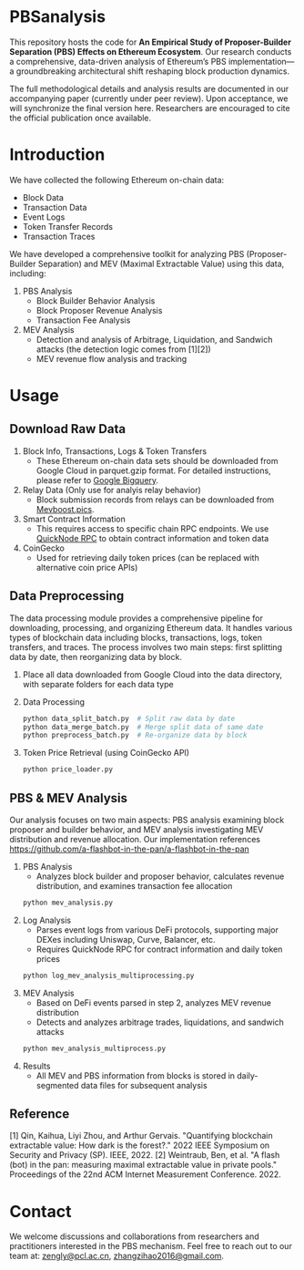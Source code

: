 # PBSanalysis

This repository hosts the code for **An Empirical Study of Proposer-Builder Separation (PBS) Effects on Ethereum Ecosystem**. Our research conducts a comprehensive, data-driven analysis of Ethereum’s PBS implementation—a groundbreaking architectural shift reshaping block production dynamics.

The full methodological details and analysis results are documented in our accompanying paper (currently under peer review). Upon acceptance, we will synchronize the final version here. Researchers are encouraged to cite the official publication once available.

# Introduction
We have collected the following Ethereum on-chain data:
- Block Data
- Transaction Data
- Event Logs
- Token Transfer Records
- Transaction Traces

We have developed a comprehensive toolkit for analyzing PBS (Proposer-Builder Separation) and MEV (Maximal Extractable Value) using this data, including:

1. PBS Analysis
   - Block Builder Behavior Analysis
   - Block Proposer Revenue Analysis
   - Transaction Fee Analysis
2. MEV Analysis
   - Detection and analysis of Arbitrage, Liquidation, and Sandwich attacks (the detection logic comes from [1][2])
   - MEV revenue flow analysis and tracking

# Usage

## Download Raw Data
1. Block Info, Transactions, Logs & Token Transfers
    - These Ethereum on-chain data sets should be downloaded from Google Cloud in parquet.gzip format. For detailed instructions, please refer to [Google Bigquery](https://cloud.google.com/blog/products/data-analytics/ethereum-bigquery-public-dataset-smart-contract-analytics).
2. Relay Data (Only use for analyis relay behavior)
    - Block submission records from relays can be downloaded from [Mevboost.pics](https://mevboost.pics/data.html).
3. Smart Contract Information
    - This requires access to specific chain RPC endpoints. We use [QuickNode RPC](https://www.quicknode.com/docs/ethereum) to obtain contract information and token data
4. CoinGecko
    - Used for retrieving daily token prices (can be replaced with alternative coin price APIs)

## Data Preprocessing
The data processing module provides a comprehensive pipeline for downloading, processing, and organizing Ethereum data. It handles various types of blockchain data including blocks, transactions, logs, token transfers, and traces. The process involves two main steps: first splitting data by date, then reorganizing data by block.

1. Place all data downloaded from Google Cloud into the data directory, with separate folders for each data type

2. Data Processing
    ```bash
    python data_split_batch.py  # Split raw data by date
    python data_merge_batch.py  # Merge split data of same date
    python preprocess_batch.py  # Re-organize data by block
    ```
3. Token Price Retrieval (using CoinGecko API)
    ```bash
    python price_loader.py
    ```

## PBS & MEV Analysis
Our analysis focuses on two main aspects: PBS analysis examining block proposer and builder behavior, and MEV analysis investigating MEV distribution and revenue allocation. Our implementation references https://github.com/a-flashbot-in-the-pan/a-flashbot-in-the-pan

1. PBS Analysis
    - Analyzes block builder and proposer behavior, calculates revenue distribution, and examines transaction fee allocation
    ```bash
    python mev_analysis.py
    ```
2. Log Analysis
    - Parses event logs from various DeFi protocols, supporting major DEXes including Uniswap, Curve, Balancer, etc.
    - Requires QuickNode RPC for contract information and daily token prices
    ```bash
    python log_mev_analysis_multiprocessing.py
    ```
3. MEV Analysis
    - Based on DeFi events parsed in step 2, analyzes MEV revenue distribution
    - Detects and analyzes arbitrage trades, liquidations, and sandwich attacks
    ```bash
    python mev_analysis_multiprocess.py
    ```
4. Results
    - All MEV and PBS information from blocks is stored in daily-segmented data files for subsequent analysis

## Reference
[1] Qin, Kaihua, Liyi Zhou, and Arthur Gervais. "Quantifying blockchain extractable value: How dark is the forest?." 2022 IEEE Symposium on Security and Privacy (SP). IEEE, 2022.
[2] Weintraub, Ben, et al. "A flash (bot) in the pan: measuring maximal extractable value in private pools." Proceedings of the 22nd ACM Internet Measurement Conference. 2022.

# Contact
We welcome discussions and collaborations from researchers and practitioners interested in the PBS mechanism. Feel free to reach out to our team at: zengly@pcl.ac.cn, zhangzihao2016@gmail.com.
